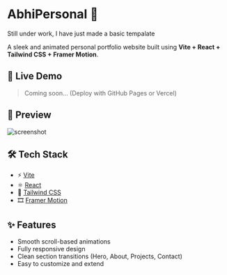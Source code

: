 # AbhiPersonal 🎨
Still under work, I have just made a basic tempalate 

A sleek and animated personal portfolio website built using **Vite + React + Tailwind CSS + Framer Motion**.

## 🚀 Live Demo

> Coming soon... (Deploy with GitHub Pages or Vercel)

## 📸 Preview

![screenshot](./preview.png) <!-- Add screenshot if you have one -->

## 🛠️ Tech Stack

- ⚡ [Vite](https://vitejs.dev/)
- ⚛️ [React](https://reactjs.org/)
- 💨 [Tailwind CSS](https://tailwindcss.com/)
- 🎞️ [Framer Motion](https://www.framer.com/motion/)

## ✨ Features

- Smooth scroll-based animations
- Fully responsive design
- Clean section transitions (Hero, About, Projects, Contact)
- Easy to customize and extend

